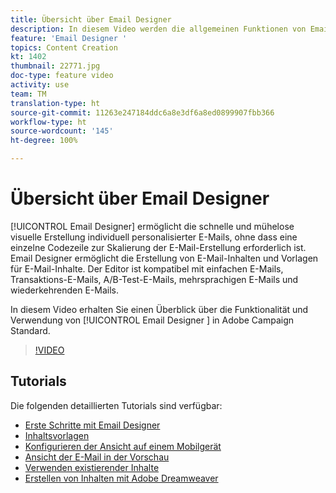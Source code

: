 ```yaml
---
title: Übersicht über Email Designer
description: In diesem Video werden die allgemeinen Funktionen von Email Designer und das Entwerfen einer E-Mail von Grund auf erläutert. Auf dieser Seite werden alle verfügbaren Funktionsvideos für Email Designer in Adobe Campaign aufgelistet.
feature: 'Email Designer '
topics: Content Creation
kt: 1402
thumbnail: 22771.jpg
doc-type: feature video
activity: use
team: TM
translation-type: ht
source-git-commit: 11263e247184ddc6a8e3df6a8ed0899907fbb366
workflow-type: ht
source-wordcount: '145'
ht-degree: 100%

---
```



# Übersicht über Email Designer

[!UICONTROL Email Designer] ermöglicht die schnelle und mühelose visuelle Erstellung individuell personalisierter E-Mails, ohne dass eine einzelne Codezeile zur Skalierung der E-Mail-Erstellung erforderlich ist. Email Designer ermöglicht die Erstellung von E-Mail-Inhalten und Vorlagen für E-Mail-Inhalte. Der Editor ist kompatibel mit einfachen E-Mails, Transaktions-E-Mails, A/B-Test-E-Mails, mehrsprachigen E-Mails und wiederkehrenden E-Mails.

In diesem Video erhalten Sie einen Überblick über die Funktionalität und Verwendung von [!UICONTROL Email Designer ] in Adobe Campaign Standard.

>[!VIDEO](https://video.tv.adobe.com/v/22771?quality=12)

## Tutorials

Die folgenden detaillierten Tutorials sind verfügbar:

* [Erste Schritte mit Email Designer](/help/designing-content/email-designer/getting-started-with-the-email-designer.md)
* [Inhaltsvorlagen ](/help/designing-content/email-designer/email-content-templates.md)
* [Konfigurieren der Ansicht auf einem Mobilgerät](/help/designing-content/email-designer/configure-the-mobile-view.md)
* [Ansicht der E-Mail in der Vorschau](/help/designing-content/email-designer/preview-your-email.md)
* [Verwenden existierender Inhalte](/help/designing-content/email-designer/working-with-existing-content.md)
* [Erstellen von Inhalten mit Adobe Dreamweaver](/help/designing-content/email-designer/dreamweaver-integration.md)
